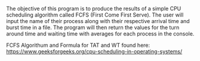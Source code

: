 The objective of this program is to produce the results of a simple CPU scheduling algorithm called FCFS (First Come First Serve). 
The user will input the name of their process along with their respective arrival time and burst time in a file. The program will 
then return the values for the turn around time and waiting time with averages for each process in the console.

FCFS Algorithum and Formula for TAT and WT found here: https://www.geeksforgeeks.org/cpu-scheduling-in-operating-systems/